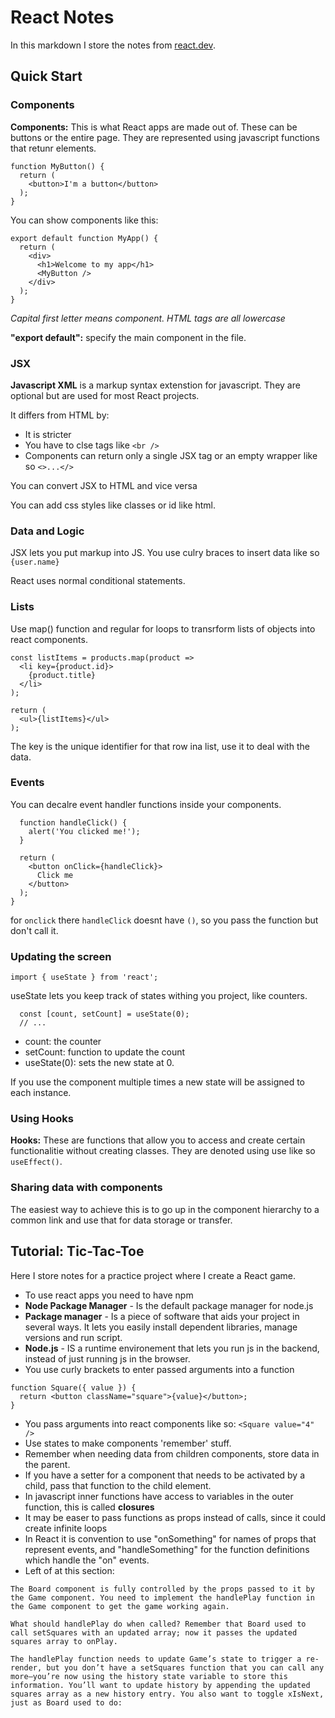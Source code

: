 # **React Notes**
In this markdown I store the notes from [react.dev](https://react.dev/learn).

## Quick Start
### Components
**Components:** This is what React apps are made out of. These can be buttons or the entire page. They are represented using javascript functions that retunr elements.
```
function MyButton() {
  return (
    <button>I'm a button</button>
  );
}
```

You can show components like this:
```
export default function MyApp() {
  return (
    <div>
      <h1>Welcome to my app</h1>
      <MyButton />
    </div>
  );
}
```
*Capital first letter means component. HTML tags are all lowercase*

**"export default":** specify the main component in the file.

### JSX 
**Javascript XML** is a markup syntax extenstion for javascript. They are optional but are used for most React projects.

It differs from HTML by:
- It is stricter
- You have to clse tags like `<br />`
- Components can return only a single JSX tag or an empty wrapper like so `<>...</>`

You can convert JSX to HTML and vice versa

You can add css styles like classes or id like html.

### Data and Logic
JSX lets you put markup into JS. You use culry braces to insert data like so `{user.name}`

React uses normal conditional statements.

### Lists
Use map() function and regular for loops to transrform lists of objects into react components.

```
const listItems = products.map(product =>
  <li key={product.id}>
    {product.title}
  </li>
);

return (
  <ul>{listItems}</ul>
);
```

The key is the unique identifier for that row ina list, use it to deal with the data.

### Events
You can decalre event handler functions inside your components.

```function MyButton() {
  function handleClick() {
    alert('You clicked me!');
  }

  return (
    <button onClick={handleClick}>
      Click me
    </button>
  );
}
```
for `onclick` there `handleClick` doesnt have `()`, so you pass the function but don't call it.

### Updating the screen
`import { useState } from 'react';`

useState lets you keep track of states withing you project, like counters.

```function MyButton() {
  const [count, setCount] = useState(0);
  // ...
```

- count: the counter
- setCount: function to update the count
- useState(0): sets the new state at 0.

If you use the component multiple times a new state will be assigned to each instance.

### Using Hooks
**Hooks:** These are functions that allow you to access and create certain functionalitie without creating classes. They are denoted using use like so `useEffect()`.

### Sharing data with components
The easiest way to achieve this is to go up in the component hierarchy to a common link and use that for data storage or transfer.

## Tutorial: Tic-Tac-Toe
Here I store notes for a practice project where I create a React game.

- To use react apps you need to have npm
- **Node Package Manager** - Is the default package manager for node.js
- **Package manager** - Is a piece of software that aids your project in several ways. It lets you easily install dependent libraries, manage versions and run script.
- **Node.js** - IS a runtime environement that lets you run js in the backend, instead of just running js in the browser.
- You use curly brackets to enter passed arguments into a function 
```
function Square({ value }) {
  return <button className="square">{value}</button>;
}
```
- You pass arguments into react components like so: `<Square value="4" />`
- Use states to make components 'remember' stuff.
- Remember when needing data from children components, store data in the parent.
- If you have a setter for a component that needs to be activated by a child, pass that function to the child element.
- In javascript inner functions have access to variables in the outer function, this is called **closures**
- It may be easer to pass functions as props instead of calls, since it could create infinite loops
- In React it is convention to use "onSomething" for names of props that represent events, and "handleSomething" for the function definitions which handle the "on" events.
- Left of at this section:
```
The Board component is fully controlled by the props passed to it by the Game component. You need to implement the handlePlay function in the Game component to get the game working again.

What should handlePlay do when called? Remember that Board used to call setSquares with an updated array; now it passes the updated squares array to onPlay.

The handlePlay function needs to update Game’s state to trigger a re-render, but you don’t have a setSquares function that you can call any more—you’re now using the history state variable to store this information. You’ll want to update history by appending the updated squares array as a new history entry. You also want to toggle xIsNext, just as Board used to do:
```
